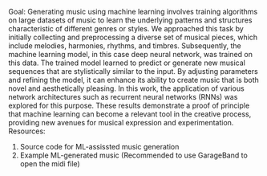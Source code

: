 Goal:
Generating music using machine learning involves training algorithms on large datasets of music to learn the underlying patterns and structures characteristic of different genres or styles. We approached this task by initially collecting and preprocessing a diverse set of musical pieces, which include melodies, harmonies, rhythms, and timbres. Subsequently, the machine learning model, in this case deep neural network, was trained on this data. The trained model learned to predict or generate new musical sequences that are stylistically similar to the input. By adjusting parameters and refining the model, it can enhance its ability to create music that is both novel and aesthetically pleasing. In this work, the application of various network architectures such as recurrent neural networks (RNNs) was explored for this purpose. These results demonstrate a proof of principle that machine learning can become a relevant tool in the creative process, providing new avenues for musical expression and experimentation.
Resources:
1) Source code for ML-assissted music generation
2) Example ML-generated music (Recommended to use GarageBand to open the midi file)

